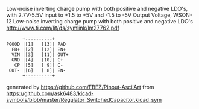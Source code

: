 Low-noise inverting charge pump with both positive and negative LDO's, with 2.7V-5.5V input to +1.5 to +5V and -1.5 to -5V Output Voltage, WSON-12
Low-noise inverting charge pump with both positive and negative LDO's
http://www.ti.com/lit/ds/symlink/lm27762.pdf


	      +----------+
	PGOOD |[1]   [13]| PAD
	  FB+ |[2]   [12]| EN+
	  VIN |[3]   [11]| OUT+
	  GND |[4]   [10]| C+
	   CP |[5]   [ 9]| C-
	 OUT- |[6]   [ 8]| EN-
	      +----------+


generated by https://github.com/FBEZ/Pinout-AsciiArt from https://github.com/ask6483/kicad-symbols/blob/master/Regulator_SwitchedCapacitor.kicad_sym